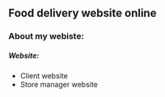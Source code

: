 ## Food delivery website online 

### About my webiste:
##### Website: 
- Client website
- Store manager website


